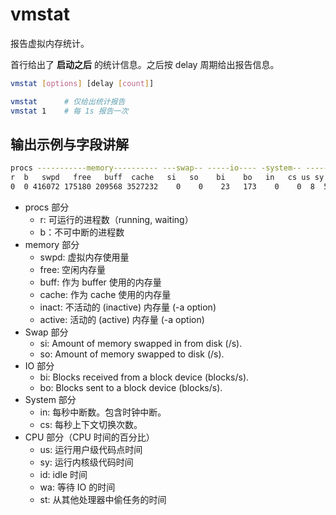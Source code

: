 # vmstat

报告虚拟内存统计。

首行给出了 **启动之后** 的统计信息。之后按 delay 周期给出报告信息。

```sh
vmstat [options] [delay [count]]
```

```sh
vmstat      # 仅给出统计报告
vmstat 1    # 每 1s 报告一次
```

## 输出示例与字段讲解

```sh
procs -----------memory---------- ---swap-- -----io---- -system-- ------cpu-----
r  b   swpd   free   buff  cache   si   so    bi    bo   in   cs us sy id wa st
0  0 416072 175180 209568 3527232    0    0    23   173    0    0  8  5 87  0  0
```

- procs 部分
    - r: 可运行的进程数（running, waiting）
    - b：不可中断的进程数
- memory 部分
    - swpd: 虚拟内存使用量
    - free: 空闲内存量
    - buff: 作为 buffer 使用的内存量
    - cache: 作为 cache 使用的内存量
    - inact: 不活动的 (inactive) 内存量 (-a option)
    - active: 活动的 (active) 内存量 (-a option)
- Swap 部分
    - si: Amount of memory swapped in from disk (/s).
    - so: Amount of memory swapped to disk (/s).
- IO 部分
    - bi: Blocks received from a block device (blocks/s).
    - bo: Blocks sent to a block device (blocks/s).
- System 部分
    - in: 每秒中断数。包含时钟中断。
    - cs: 每秒上下文切换次数。
- CPU 部分（CPU 时间的百分比）
    - us: 运行用户级代码点时间
    - sy: 运行内核级代码时间
    - id: idle 时间
    - wa: 等待 IO 的时间
    - st: 从其他处理器中偷任务的时间
